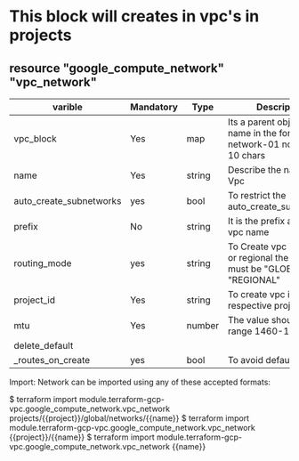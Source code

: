 # This block will creates in vpc's in projects

## resource "google_compute_network" "vpc_network"

| varible               | Mandatory   | Type   | Description |
|-----------------------|-------------|--------|-------------|
| vpc_block             | Yes         | map    | Its a parent object The name in the format of network-01 not exceeds 10 chars                                                                                                              |
| name                  | Yes         | string | Describe the name of the Vpc                                                                                                         |
| auto_create_subnetworks| yes        | bool   | To restrict the auto_create_subnetworks                                                                                              |
| prefix                | No          | string | It is the prefix attached to vpc name                                                                                                |
| routing_mode          | yes         | string | To Create vpc in global or regional the value must be "GLOBAL" or "REGIONAL"                                                         |                                       |
| project_id            | Yes         | string | To create vpc in the respective project_id                                                                                           |
| mtu                   | Yes         | number | The value should be in range 1460-1500                                                                                               |                       |
| delete_default        |             |        |                                                                                                                                      |
|  _routes_on_create    | yes         | bool   | To avoid default route                                                                                                               |

Import:
Network can be imported using any of these accepted formats:

$ terraform import module.terraform-gcp-vpc.google_compute_network.vpc_network projects/{{project}}/global/networks/{{name}}
$ terraform import module.terraform-gcp-vpc.google_compute_network.vpc_network {{project}}/{{name}}
$ terraform import module.terraform-gcp-vpc.google_compute_network.vpc_network {{name}}
